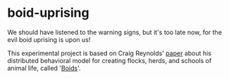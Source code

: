 # boid-uprising
We should have listened to the warning signs, but it's too late now, for the evil boid uprising is upon us!

This experimental project is based on Craig Reynolds' [paper](https://www.red3d.com/cwr/papers/1987/boids.html) about his distributed behavioral model for creating flocks, herds, and schools of animal life, called '[Boids](https://www.red3d.com/cwr/boids/)'.
